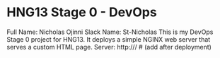 # HNG13 Stage 0 - DevOps

Full Name: Nicholas Ojinni
Slack Name: St-Nicholas
This is my DevOps Stage 0 project for HNG13. It deploys a simple NGINX web server that serves a custom HTML page.
Server: http://<your-server-ip>/   # (add after deployment)
